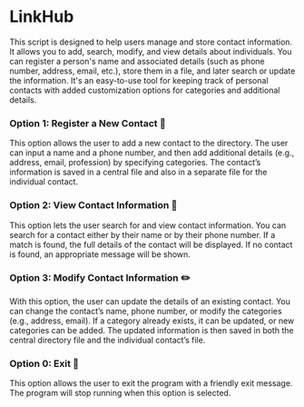 # LinkHub

This script is designed to help users manage and store contact information. It allows you to add, search, modify, and view details about individuals. You can register a person's name and associated details (such as phone number, address, email, etc.), store them in a file, and later search or update the information. It's an easy-to-use tool for keeping track of personal contacts with added customization options for categories and additional details.

### Option 1: Register a New Contact 📖
This option allows the user to add a new contact to the directory. The user can input a name and a phone number, and then add additional details (e.g., address, email, profession) by specifying categories. The contact’s information is saved in a central file and also in a separate file for the individual contact.

### Option 2: View Contact Information 🪪
This option lets the user search for and view contact information. You can search for a contact either by their name or by their phone number. If a match is found, the full details of the contact will be displayed. If no contact is found, an appropriate message will be shown.

### Option 3: Modify Contact Information ✏️
With this option, the user can update the details of an existing contact. You can change the contact’s name, phone number, or modify the categories (e.g., address, email). If a category already exists, it can be updated, or new categories can be added. The updated information is then saved in both the central directory file and the individual contact’s file.

### Option 0: Exit 🚪
This option allows the user to exit the program with a friendly exit message. The program will stop running when this option is selected.
